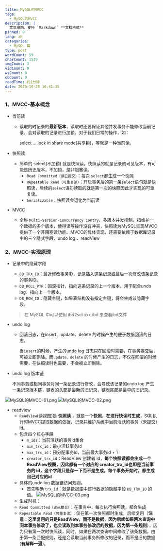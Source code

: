 ```yaml
---
title: MySQL的MVCC
tags:
  - MySQL的MVCC
description: |
  文章缩略，支持 `Markdown` **文档格式**
pinned: 0
lang: zh
categories:
  - MySQL 篇
type: post
wordCount: 59
charCount: 1539
imgCount: 3
vidCount: 0
wsCount: 0
cbCount: 0
readTime: 约1分钟
date: 2025-10-28 16:41:35
---
```

### 1、MVCC-基本概念

- 当前读

    - 读取的时记录的**最新版本**，读取时还要保证其他并发事务不能修改当前记录，会对读取的记录进行加锁，对于我们日常的操作，如：

      select … lock in share mode(共享锁)，等就是一种当前读。

- 快照读

    - 简单的 select(不加锁) 就是快照读，快照读的就是记录的可见版本，有可能是历史版本，不加锁，是非阻塞读。
        - `Read Committed（读已提交）`：每次 `select`都生成一个快照
        - `Repeatable Read（可重复读）`：开启事务后的第一条`select`语句就是快照读，后续的`select`语句读取的就是第一次的快照因此才实现的可重复读。
        - `Serializable`：快照读会退化为当前读

- MVCC

    - 全称 `Multi-Version-Concurrency Contry`，多版本并发控制。指维护一个数据的多个版本，使得读写操作没有冲突，快照读为MySQL实现MVCC提供了一个非阻塞读功能。MVCC的具体实现，还需要依赖于数据库记录中的三个隐式字段、undo log 、readView

### 2、MVCC-实现原理

- 记录中的隐藏字段

    - `DB_TRX_ID`：最近修改事务ID，记录插入这条记录或最后一次修改该条记录的事务ID。
    - `DB_ROLL_PTR`：回滚指针，指向这条记录的上一个版本，用于配合undo log，指向上一个版本。
    - `DB_ROW_ID`：隐藏主键，如果表结构没有指定主键，将会生成该隐藏字段。

  > 在 MySQL 中可以使用 ibd2sdi xxx.ibd 来查看ibd文件

- undo log

    - 回滚日志，在insert、update、delete 的时候产生的便于数据回滚的日志。

      当`insert`的时候，产生的undo log 日志只在回滚时需要，在事务提交后，可被立即删除。而`update、delete` 的时候产生的日志，不仅在回滚的时候需要，在快照读时也需要，不会被立即删除。

- undo log 版本链

  不同事务或相同事务对同一条记录进行修改，会导致该记录的undo log 产生一条记录版本链，链表的头部是最新的旧记录，链表尾部是最早的旧记录。

![MySQL的MVCC-01.png](images/MySQL的MVCC-01.png)
![MySQL的MVCC-02.png](images/MySQL的MVCC-02.png)

- readview
    - `ReadView`(读视图)是 **快照读** ，就是一个**快照**，**在进行快读时生成**，SQL执行时MVCC提取数据的依据，记录并维护系统中当前活跃的事务（未提交）id。
    - 包含四个核心字段
        - `m_ids`：当前活跃的事务id集合
        - `min_trx_id`：最小活跃事务id
        - `max_trx_id`：预分配事务id，当前最大事务id + 1
        - `creator_trx_id`：ReadView 创建者 id，**每个快照读都会生成一个ReadView视图，因此都有一个对应的 creator_trx_id也即是当前事务的 id，这个字段只是存一下而不是生成，每个事务开始时，都生成自己对应的id**
    - 具体的undo log 数据链访问规则。
        - 首先明确 `trx_id`：就是数据库中该行数据的隐藏字段 `DB_TRX_ID` 的值。
![MySQL的MVCC-03.png](images/MySQL的MVCC-03.png)
    - 生成时机：
    - `Read Committed（读已提交）`：在事务中，每次执行快照读，都会生成
    - `Repeatable Read（可重复读）`：仅在第一次快照都时生成，后续复用（**注意：这里复用的只是ReadView，而不是数据，因为后续如果两次查询中间本事务修改了，也会读取到本事务修改后的数据，因为第一条规则**），因为只有第一次时快照读，同时，如果在两次查询中间修改了该条数据，由于第一条匹配规则，还是会读取当前事务所修改的记录，而不是旧的数据(**有解释一遍**)。 